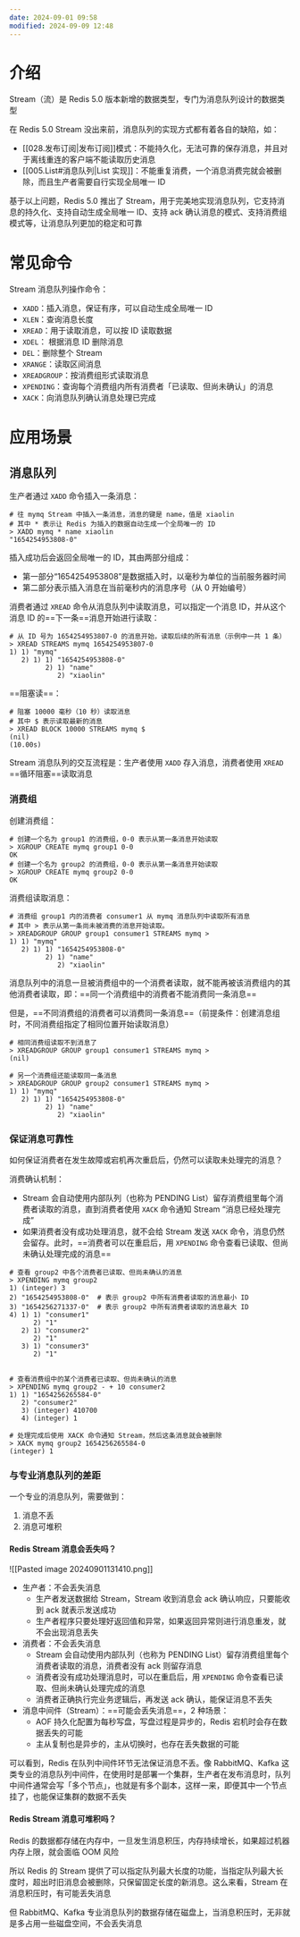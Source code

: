 ```yaml
---
date: 2024-09-01 09:58
modified: 2024-09-09 12:48
---
```


# 介绍

Stream（流）是 Redis 5.0 版本新增的数据类型，专门为消息队列设计的数据类型

在 Redis 5.0 Stream 没出来前，消息队列的实现方式都有着各自的缺陷，如：

- [[028.发布订阅|发布订阅]]模式：不能持久化，无法可靠的保存消息，并且对于离线重连的客户端不能读取历史消息
- [[005.List#消息队列|List 实现]]：不能重复消费，一个消息消费完就会被删除，而且生产者需要自行实现全局唯一 ID

基于以上问题，Redis 5.0 推出了 Stream，用于完美地实现消息队列，它支持消息的持久化、支持自动生成全局唯一 ID、支持 ack 确认消息的模式、支持消费组模式等，让消息队列更加的稳定和可靠

# 常见命令

Stream 消息队列操作命令：

- `XADD`：插入消息，保证有序，可以自动生成全局唯一 ID
- `XLEN`：查询消息长度
- `XREAD`：用于读取消息，可以按 ID 读取数据
- `XDEL`： 根据消息 ID 删除消息
- `DEL`：删除整个 Stream
- `XRANGE`：读取区间消息
- `XREADGROUP`：按消费组形式读取消息
- `XPENDING`：查询每个消费组内所有消费者「已读取、但尚未确认」的消息
- `XACK`：向消息队列确认消息处理已完成

# 应用场景

## 消息队列

生产者通过 `XADD` 命令插入一条消息：

```shell
# 往 mymq Stream 中插入一条消息，消息的键是 name，值是 xiaolin
# 其中 * 表示让 Redis 为插入的数据自动生成一个全局唯一的 ID
> XADD mymq * name xiaolin
"1654254953808-0"
```

插入成功后会返回全局唯一的 ID，其由两部分组成：

- 第一部分“1654254953808”是数据插入时，以毫秒为单位的当前服务器时间
- 第二部分表示插入消息在当前毫秒内的消息序号（从 0 开始编号）

消费者通过 `XREAD` 命令从消息队列中读取消息，可以指定一个消息 ID，并从这个消息 ID 的==下一条==消息开始进行读取：

```shell
# 从 ID 号为 1654254953807-0 的消息开始，读取后续的所有消息（示例中一共 1 条）
> XREAD STREAMS mymq 1654254953807-0
1) 1) "mymq"
   2) 1) 1) "1654254953808-0"
         2) 1) "name"
            2) "xiaolin"
```

==阻塞读==：

```shell
# 阻塞 10000 毫秒（10 秒）读取消息
# 其中 $ 表示读取最新的消息
> XREAD BLOCK 10000 STREAMS mymq $
(nil)
(10.00s)
```

Stream 消息队列的交互流程是：生产者使用 `XADD` 存入消息，消费者使用 `XREAD` ==循环阻塞==读取消息

### 消费组

创建消费组：

```shell
# 创建一个名为 group1 的消费组，0-0 表示从第一条消息开始读取
> XGROUP CREATE mymq group1 0-0
OK
# 创建一个名为 group2 的消费组，0-0 表示从第一条消息开始读取
> XGROUP CREATE mymq group2 0-0
OK
```

消费组读取消息：

```shell
# 消费组 group1 内的消费者 consumer1 从 mymq 消息队列中读取所有消息
# 其中 > 表示从第一条尚未被消费的消息开始读取。
> XREADGROUP GROUP group1 consumer1 STREAMS mymq >
1) 1) "mymq"
   2) 1) 1) "1654254953808-0"
         2) 1) "name"
            2) "xiaolin"
```

消息队列中的消息一旦被消费组中的一个消费者读取，就不能再被该消费组内的其他消费者读取，即：==同一个消费组中的消费者不能消费同一条消息==

但是，==不同消费组的消费者可以消费同一条消息==（前提条件：创建消息组时，不同消费组指定了相同位置开始读取消息）

```shell
# 相同消费组读取不到消息了
> XREADGROUP GROUP group1 consumer1 STREAMS mymq >
(nil)

# 另一个消费组还能读取同一条消息
> XREADGROUP GROUP group2 consumer1 STREAMS mymq >
1) 1) "mymq"
   2) 1) 1) "1654254953808-0"
         2) 1) "name"
            2) "xiaolin"
```

### 保证消息可靠性

如何保证消费者在发生故障或宕机再次重启后，仍然可以读取未处理完的消息？

消费确认机制：

- Stream 会自动使用内部队列（也称为 PENDING List）留存消费组里每个消费者读取的消息，直到消费者使用 `XACK` 命令通知 Stream “消息已经处理完成”
- 如果消费者没有成功处理消息，就不会给 Stream 发送 `XACK` 命令，消息仍然会留存。此时，==消费者可以在重启后，用 `XPENDING` 命令查看已读取、但尚未确认处理完成的消息==

```shell
# 查看 group2 中各个消费者已读取、但尚未确认的消息
> XPENDING mymq group2
1) (integer) 3
2) "1654254953808-0"  # 表示 group2 中所有消费者读取的消息最小 ID
3) "1654256271337-0"  # 表示 group2 中所有消费者读取的消息最大 ID
4) 1) 1) "consumer1"
      2) "1"
   2) 1) "consumer2"
      2) "1"
   3) 1) "consumer3"
      2) "1"


# 查看消费组中的某个消费者已读取、但尚未确认的消息
> XPENDING mymq group2 - + 10 consumer2
1) 1) "1654256265584-0"
   2) "consumer2"
   3) (integer) 410700
   4) (integer) 1

# 处理完成后使用 XACK 命令通知 Stream，然后这条消息就会被删除
> XACK mymq group2 1654256265584-0
(integer) 1
```

### 与专业消息队列的差距

一个专业的消息队列，需要做到：

1. 消息不丢
2. 消息可堆积

#### Redis Stream 消息会丢失吗？

![[Pasted image 20240901131410.png]]

- 生产者：不会丢失消息
	- 生产者发送数据给 Stream，Stream 收到消息会 ack 确认响应，只要能收到 ack 就表示发送成功
	- 生产者程序只要处理好返回值和异常，如果返回异常则进行消息重发，就不会出现消息丢失
- 消费者：不会丢失消息
	- Stream 会自动使用内部队列（也称为 PENDING List）留存消费组里每个消费者读取的消息，消费者没有 ack 则留存消息
	- 消费者没有成功处理消息时，可以在重启后，用 `XPENDING` 命令查看已读取、但尚未确认处理完成的消息
	- 消费者正确执行完业务逻辑后，再发送 ack 确认，能保证消息不丢失
- 消息中间件（Stream）：==可能会丢失消息==，2 种场景：
	- AOF 持久化配置为每秒写盘，写盘过程是异步的，Redis 宕机时会存在数据丢失的可能
	- 主从复制也是异步的，主从切换时，也存在丢失数据的可能

可以看到，Redis 在队列中间件环节无法保证消息不丢。像 RabbitMQ、Kafka 这类专业的消息队列中间件，在使用时是部署一个集群，生产者在发布消息时，队列中间件通常会写「多个节点」，也就是有多个副本，这样一来，即便其中一个节点挂了，也能保证集群的数据不丢失

#### Redis Stream 消息可堆积吗？

Redis 的数据都存储在内存中，一旦发生消息积压，内存持续增长，如果超过机器内存上限，就会面临 OOM 风险

所以 Redis 的 Stream 提供了可以指定队列最大长度的功能，当指定队列最大长度时，超出时旧消息会被删除，只保留固定长度的新消息。这么来看，Stream 在消息积压时，有可能丢失消息

但 RabbitMQ、Kafka 专业消息队列的数据存储在磁盘上，当消息积压时，无非就是多占用一些磁盘空间，不会丢失消息
